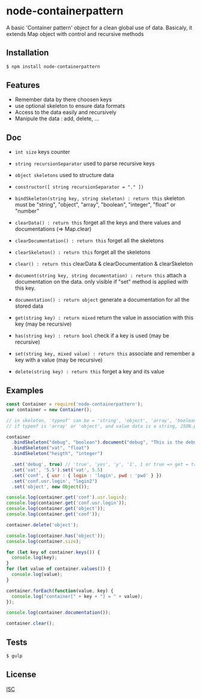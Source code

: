 # node-containerpattern
A basic 'Container pattern' object for a clean global use of data.
Basicaly, it extends Map object with control and recursive methods


## Installation

```bash
$ npm install node-containerpattern
```

## Features

  * Remember data by there choosen keys
  * use optional skeleton to ensure data formats
  * Access to the data easily and recursively
  * Manipule the data : add, delete, ...

## Doc

* ``` int size ``` keys counter
* ``` string recursionSeparator ``` used to parse recursive keys
* ``` object skeletons ``` used to structure data

* ``` constructor([ string recursionSeparator = "." ]) ```

* ``` bindSkeleton(string key, string skeleton) : return this ``` skeleton must be "string", "object", "array", "boolean", "integer", "float" or "number"
* ``` clearData() : return this ``` forget all the keys and there values and documentations (=> Map.clear)
* ``` clearDocumentation() : return this ``` forget all the skeletons
* ``` clearSkeleton() : return this ``` forget all the skeletons
* ``` clear() : return this ``` clearData & clearDocumentation & clearSkeleton
* ``` document(string key, string documentation) : return this ``` attach a documentation on the data. only visible if "set" method is applied with this key.
* ``` documentation() : return object ``` generate a documentation for all the stored data
* ``` get(string key) : return mixed ``` return the value in association with this key (may be recursive)
* ``` has(string key) : return bool ``` check if a key is used (may be recursive)
* ``` set(string key, mixed value) : return this ``` associate and remember a key with a value (may be recursive)
* ``` delete(string key) : return this ``` forget a key and its value

## Examples

```js
const Container = require('node-containerpattern');
var container = new Container();

// in skeleton, 'typeof' can be = 'string', 'object', 'array', 'boolean', 'integer', 'float', 'number'
// if typeof is 'array' or 'object', and value data is a string, JSON.parse is apply before throw any error

container
  .bindSkeleton("debug", "boolean").document("debug", "This is the debug module")
  .bindSkeleton("vat", "float")
  .bindSkeleton("heigth", "integer")

  .set('debug', true) // 'true', 'yes', 'y', '1', 1 or true => get = true, else => get = false
  .set('vat', '5.5').set('vat', 5.5)
  .set('conf', { usr : { login : 'login', pwd : 'pwd' } })
  .set('conf.usr.login', "login2")
  .set('object', new Object());

console.log(container.get('conf').usr.login);
console.log(container.get('conf.usr.login'));
console.log(container.get('object'));
console.log(container.get('conf'));

container.delete('object');

console.log(container.has('object'));
console.log(container.size);

for (let key of container.keys()) {
  console.log(key);
}
for (let value of container.values()) {
  console.log(value);
}

container.forEach(function(value, key) {
  console.log("container[" + key + "] = " + value);
});

console.log(container.documentation());

container.clear();
```

## Tests

```bash
$ gulp
```

## License

  [ISC](LICENSE)
